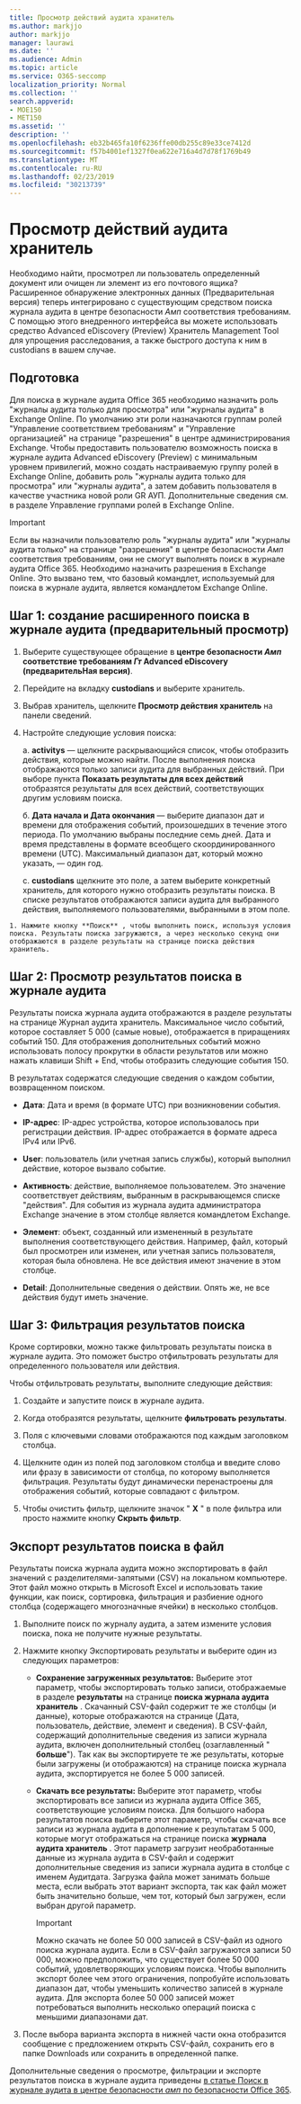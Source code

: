 ```yaml
---
title: Просмотр действий аудита хранитель
ms.author: markjjo
author: markjjo
manager: laurawi
ms.date: ''
ms.audience: Admin
ms.topic: article
ms.service: O365-seccomp
localization_priority: Normal
ms.collection: ''
search.appverid:
- MOE150
- MET150
ms.assetid: ''
description: ''
ms.openlocfilehash: eb32b465fa10f6236ffe00db255c89e33ce7412d
ms.sourcegitcommit: f57b4001ef1327f0ea622e716a4d7d78f1769b49
ms.translationtype: MT
ms.contentlocale: ru-RU
ms.lasthandoff: 02/23/2019
ms.locfileid: "30213739"
---
```

# <a name="view-custodian-audit-activity"></a>Просмотр действий аудита хранитель

Необходимо найти, просмотрел ли пользователь определенный документ или очищен ли элемент из его почтового ящика? Расширенное обнаружение электронных данных (Предварительная версия) теперь интегрировано с существующим средством поиска журнала аудита в центре безопасности _Амп_ соответствия требованиям. С помощью этого внедренного интерфейса вы можете использовать средство Advanced eDiscovery (Preview) Хранитель Management Tool для упрощения расследования, а также быстрого доступа к ним в custodians в вашем случае.

## <a name="before-you-begin"></a>Подготовка

Для поиска в журнале аудита Office 365 необходимо назначить роль "журналы аудита только для просмотра" или "журналы аудита" в Exchange Online. По умолчанию эти роли назначаются группам ролей "Управление соответствием требованиям" и "Управление организацией" на странице "разрешения" в центре администрирования Exchange. Чтобы предоставить пользователю возможность поиска в журнале аудита Advanced eDiscovery (Preview) с минимальным уровнем привилегий, можно создать настраиваемую группу ролей в Exchange Online, добавить роль "журналы аудита только для просмотра" или "журналы аудита", а затем добавить пользователя в качестве участника новой роли GR АУП. Дополнительные сведения см. в разделе Управление группами ролей в Exchange Online.

> [!IMPORTANT]
> Если вы назначили пользователю роль "журналы аудита" или "журналы аудита только" на странице "разрешения" в центре безопасности _Амп_ соответствия требованиям, они не смогут выполнять поиск в журнале аудита Office 365. Необходимо назначить разрешения в Exchange Online. Это вызвано тем, что базовый командлет, используемый для поиска в журнале аудита, является командлетом Exchange Online.

## <a name="step-1-create-an-advanced-ediscovery-preview-audit-log-search"></a>Шаг 1: создание расширенного поиска в журнале аудита (предварительный просмотр)

   1. Выберите существующее обращение в **центре безопасности _Амп_ соответствие требованиям _Гт_ Advanced eDiscovery (предварительНая версия)**.
   
   2. Перейдите на вкладку **custodians** и выберите хранитель.
   
   3. Выбрав хранитель, щелкните **Просмотр действия хранитель** на панели сведений.
   
   4. Настройте следующие условия поиска:
      
      a. **activitys** — щелкните раскрывающийся список, чтобы отобразить действия, которые можно найти. После выполнения поиска отображаются только записи аудита для выбранных действий. При выборе пункта **Показать результаты для всех действий** отобразятся результаты для всех действий, соответствующих другим условиям поиска.
      
      б. **Дата начала и Дата окончания** — выберите диапазон дат и времени для отображения событий, произошедших в течение этого периода. По умолчанию выбраны последние семь дней. Дата и время представлены в формате всеобщего скоординированного времени (UTC). Максимальный диапазон дат, который можно указать, — один год.
      
      c. **custodians** щелкните это поле, а затем выберите конкретный хранитель, для которого нужно отобразить результаты поиска. В списке результатов отображаются записи аудита для выбранного действия, выполняемого пользователями, выбранными в этом поле.
    
    1. Нажмите кнопку **Поиск** , чтобы выполнить поиск, используя условия поиска. Результаты поиска загружаются, а через несколько секунд они отображаются в разделе результаты на странице поиска действия хранитель. 

## <a name="step-2-view-the-audit-log-search-results"></a>Шаг 2: Просмотр результатов поиска в журнале аудита

Результаты поиска журнала аудита отображаются в разделе результаты на странице Журнал аудита хранитель. Максимальное число событий, которое составляет 5 000 (самые новые), отображается в приращениях событий 150. Для отображения дополнительных событий можно использовать полосу прокрутки в области результатов или можно нажать клавиши Shift + End, чтобы отобразить следующие события 150.

В результатах содержатся следующие сведения о каждом событии, возвращенном поиском.
- **Дата**: Дата и время (в формате UTC) при возникновении события.

- **IP-адрес**: IP-адрес устройства, которое использовалось при регистрации действия. IP-адрес отображается в формате адреса IPv4 или IPv6.

- **User**: пользователь (или учетная запись службы), который выполнил действие, которое вызвало событие.

- **Активность**: действие, выполняемое пользователем. Это значение соответствует действиям, выбранным в раскрывающемся списке "действия". Для события из журнала аудита администратора Exchange значение в этом столбце является командлетом Exchange.

- **Элемент**: объект, созданный или измененный в результате выполнения соответствующего действия. Например, файл, который был просмотрен или изменен, или учетная запись пользователя, которая была обновлена. Не все действия имеют значение в этом столбце.

- **Detail**: Дополнительные сведения о действии. Опять же, не все действия будут иметь значение.

## <a name="step-3-filter-the-search-results"></a>Шаг 3: Фильтрация результатов поиска

Кроме сортировки, можно также фильтровать результаты поиска в журнале аудита. Это поможет быстро отфильтровать результаты для определенного пользователя или действия. 

Чтобы отфильтровать результаты, выполните следующие действия:

 1. Создайте и запустите поиск в журнале аудита.
  
2. Когда отобразятся результаты, щелкните **фильтровать результаты**.
 
3. Поля с ключевыми словами отображаются под каждым заголовком столбца.
  
4. Щелкните один из полей под заголовком столбца и введите слово или фразу в зависимости от столбца, по которому выполняется фильтрация. Результаты будут динамически перенастроены для отображения событий, которые совпадают с фильтром.
  
5. Чтобы очистить фильтр, щелкните значок " **X** " в поле фильтра или просто нажмите кнопку **Скрыть фильтр**.

## <a name="export-the-search-results-to-a-file"></a>Экспорт результатов поиска в файл

Результаты поиска журнала аудита можно экспортировать в файл значений с разделителями-запятыми (CSV) на локальном компьютере. Этот файл можно открыть в Microsoft Excel и использовать такие функции, как поиск, сортировка, фильтрация и разбиение одного столбца (содержащего многозначные ячейки) в несколько столбцов.

1. Выполните поиск по журналу аудита, а затем измените условия поиска, пока не получите нужные результаты.
  
2. Нажмите кнопку Экспортировать результаты и выберите один из следующих параметров:

    - **Сохранение загруженных результатов:** Выберите этот параметр, чтобы экспортировать только записи, отображаемые в разделе **результаты** на странице **поиска журнала аудита хранитель** . Скачанный CSV-файл содержит те же столбцы (и данные), которые отображаются на странице (Дата, пользователь, действие, элемент и сведения). В CSV-файл, содержащий дополнительные сведения из записи журнала аудита, включен дополнительный столбец (озаглавленный " **больше**"). Так как вы экспортируете те же результаты, которые были загружены (и отображаются) на странице поиска журнала аудита, экспортируется не более 5 000 записей.
        
    - **Скачать все результаты:** Выберите этот параметр, чтобы экспортировать все записи из журнала аудита Office 365, соответствующие условиям поиска. Для большого набора результатов поиска выберите этот параметр, чтобы скачать все записи из журнала аудита в дополнение к результатам 5 000, которые могут отображаться на странице поиска **журнала аудита хранитель** . Этот параметр загрузит необработанные данные из журнала аудита в CSV-файл и содержит дополнительные сведения из записи журнала аудита в столбце с именем Аудитдата. Загрузка файла может занимать больше места, если выбрать этот вариант экспорта, так как файл может быть значительно больше, чем тот, который был загружен, если выбран другой параметр.
    
      > [!IMPORTANT]
      > Можно скачать не более 50 000 записей в CSV-файл из одного поиска журнала аудита. Если в CSV-файл загружаются записи 50 000, можно предположить, что существует более 50 000 событий, удовлетворяющих условиям поиска. Чтобы выполнить экспорт более чем этого ограничения, попробуйте использовать диапазон дат, чтобы уменьшить количество записей в журнале аудита. Для экспорта более 50 000 записей может потребоваться выполнить несколько операций поиска с меньшими диапазонами дат.
        

3. После выбора варианта экспорта в нижней части окна отобразится сообщение с предложением открыть CSV-файл, сохранить его в папке Downloads или сохранить в определенной папке.

Дополнительные сведения о просмотре, фильтрации и экспорте результатов поиска в журнале аудита приведены [в статье Поиск в журнале аудита в центре безопасности _амп_ по безопасности Office 365](../search-the-audit-log-in-security-and-compliance.md).